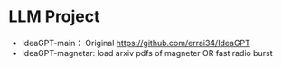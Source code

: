 # LLM Project

- IdeaGPT-main： Original https://github.com/errai34/IdeaGPT
- IdeaGPT-magnetar: load arxiv pdfs of magneter OR fast radio burst
